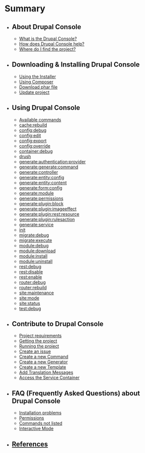 # Summary

* ## About Drupal Console
  * [What is the Drupal Console?](about_drupal_console/what-is-the-drupal-console.md)
  * [How does Drupal Console help?](about_drupal_console/how-does-drupal-console-help.md)
  * [Where do I find the project?](about_drupal_console/where-do-i-find-the-project.md)

* ## Downloading & Installing Drupal Console
   * [Using the Installer](installing_drupal_console/using-the-installer.md)
   * [Using Composer](installing_drupal_console/using-composer.md)
   * [Download phar file](installing_drupal_console/download-phar-file.md)
   * [Update project](installing_drupal_console/update-project.md)

* ## Using Drupal Console
   * [Available commands](using_drupal_console/available-commands.md)
   * [cache:rebuild](using_drupal_console/cache-rebuild.md)
   * [config:debug](using_drupal_console/config-debug.md)
   * [config:edit](using_drupal_console/config-edit.md)
   * [config:export](using_drupal_console/config-export.md)
   * [config:override](using_drupal_console/config-override.md)
   * [container:debug](using_drupal_console/container-debug.md)
   * [drush](using_drupal_console/drush.md)
   * [generate:authentication:provider](using_drupal_console/generate-authentication-provider.md)
   * [generate:generate:command](using_drupal_console/generate_command.md)
   * [generate:controller](using_drupal_console/generate_controller.md)
   * [generate:entity:config](using_drupal_console/generate-entity-config.md)
   * [generate:entity:content](using_drupal_console/generate-entity-content.md)
   * [generate:form:config](using_drupal_console/generate-form-config.md)
   * [generate:module](using_drupal_console/generate_module.md)
   * [generate:permissions](using_drupal_console/generate_permissions.md)
   * [generate:plugin:block](using_drupal_console/generate-plugin-block.md)
   * [generate:plugin:imageeffect](using_drupal_console/generate-plugin-imageeffect.md)
   * [generate:plugin:rest:resource](using_drupal_console/generate-plugin-rest-resource.md)
   * [generate:plugin:rulesaction](using_drupal_console/generate-plugin-rulesaction.md)
   * [generate:service](using_drupal_console/generate_service.md)
   * [init](using_drupal_console/init.md)
   * [migrate:debug](using_drupal_console/migrate-debug.md)
   * [migrate:execute](using_drupal_console/migrate-execute.md)
   * [module:debug](using_drupal_console/module-debug.md)
   * [module:download](using_drupal_console/module-download.md)
   * [module:install](using_drupal_console/module-install.md)
   * [module:uninstall](using_drupal_console/module-uninstall.md)
   * [rest:debug](using_drupal_console/rest-debug.md)
   * [rest:disable](using_drupal_console/rest-disable.md)
   * [rest:enable](using_drupal_console/rest-enable.md)
   * [router:debug](using_drupal_console/router-debug.md)
   * [router:rebuild](using_drupal_console/router-rebuild.md)
   * [site:maintenance](using_drupal_console/site-maintenance.md)
   * [site:mode](using_drupal_console/site-mode.md)
   * [site:status](using_drupal_console/site-status.md)
   * [test:debug](using_drupal_console/test-debug.md)

* ## Contribute to Drupal Console
   * [Project requirements](contribute_to_drupal_console/project-requirements.md)
   * [Getting the project](contribute_to_drupal_console/getting-the-project.md)
   * [Running the project](contribute_to_drupal_console/running-the-project.md)
   * [Create an issue](contribute_to_drupal_console/create-an-issue.md)
   * [Create a new Command](contribute_to_drupal_console/create-a-new-command.md)
   * [Create a new Generator](contribute_to_drupal_console/create-a-new-generator.md)
   * [Create a new Template](contribute_to_drupal_console/create-a-new-template.md)
   * [Add Translation Messages](contribute_to_drupal_console/add-translation-messages.md)
   * [Access the Service Container](contribute_to_drupal_console/access-the-service-container.md)

* ## FAQ (Frequently Asked Questions) about Drupal Console
   * [Installation problems](drupal_console_faq/installation-problems.md)
   * [Permissions](drupal_console_faq/permissions.md)
   * [Commands not listed](drupal_console_faq/commands-not-listed.md)
   * [Interactive Mode](drupal_console_faq/interactive-mode.md)

* ## [References](references/links.md)
